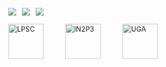 [![][License img]][License]
<span style="margin-right: 0.5rem;"></span>
[![][MainRepo img]][MainRepo]
<span style="margin-right: 0.5rem;"></span>
[![][AltRepo img]][AltRepo]

<a href="http://lpsc.in2p3.fr/"              target="_blank"><img src="https://ami.web.cern.ch/images/logo_lpsc.png" alt="LPSC" height="72" /></a>
<span style="margin-right: 2.5rem;"></span>
<a href="http://www.in2p3.fr/"               target="_blank"><img src="https://ami.web.cern.ch/images/logo_in2p3.png" alt="IN2P3" height="72" /></a>
<span style="margin-right: 2.5rem;"></span>
<a href="http://www.univ-grenoble-alpes.fr/" target="_blank" style="margin-right: 0rem;"><img src="https://ami.web.cern.ch/images/logo_uga.png" alt="UGA" height="72" /></a>

[License]:http://www.cecill.info/licences/Licence_CeCILL-C_V1-en.txt
[License img]:https://img.shields.io/badge/license-CeCILL--C-blue.svg

[MainRepo]:https://gitlab.in2p3.fr/jodier/tf2_som
[MainRepo img]:https://img.shields.io/badge/Main%20Repo-gitlab.in2p3.fr-success

[AltRepo]:https://github.com/odier-xyz/tf2_som
[AltRepo img]:https://img.shields.io/badge/Alt%20Repo-github.com-success

